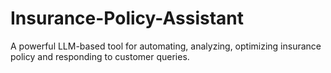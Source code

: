 # Insurance-Policy-Assistant
 A powerful LLM-based tool for automating, analyzing, optimizing insurance policy and responding to customer queries.
